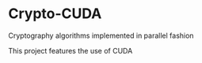 # Crypto-CUDA
Cryptography algorithms implemented in parallel fashion

This project features the use of CUDA

